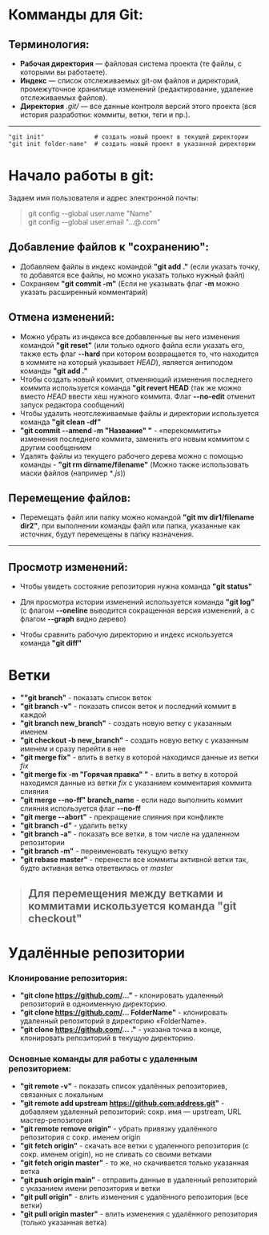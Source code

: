 # Комманды для Git:

## Терминология:  

* **Рабочая директория** — файловая система проекта (те файлы, с которыми вы работаете).  
* **Индекс** — список отслеживаемых git-ом файлов и директорий, промежуточное хранилище изменений (редактирование, удаление отслеживаемых файлов).
* **Директория** *.git/* — все данные контроля версий этого проекта (вся история разработки: коммиты, ветки, теги и пр.).
---

    
    "git init"              # создать новый проект в текущей директории
    "git init folder-name"  # создать новый проект в указанной директории  

# Начало работы в git:
Задаем имя пользователя и адрес электронной почты:
> git config --global user.name "Name"  
git config --global user.email "...@.com"

## Добавление файлов к "сохранению":  

* Добавляем файлы в индекс командой **"git  add ."** (если указать точку, то добавятся все файлы, но можно указать только нужный файл) 
* Сохраняем **"git commit -m"** (Если не указывать флаг **-m** можно указать расширенный комментарий)

## Отмена изменений:

* Можно убрать из индекса все добавленные вы него изменения командой **"git reset"** (или только одного файла если указать его, также есть флаг **--hard** при котором возвращается то, что находится в коммите на который указывает *HEAD*), является антиподом команды **"git  add ."**
* Чтобы создать новый коммит, отменяющий изменения последнего коммита используется команда **"git revert HEAD** (так же можно вместо *HEAD* ввести хеш нужного коммита. Флаг **--no-edit** отменит запуск редактора сообщений)
* Чтобы удалить неотслеживаемые файлы и директории используется команда **"git clean -df"**
* **"git commit --amend -m "Название" "** - «перекоммитить» изменения последнего коммита, заменить его новым коммитом с другим сообщением
* Удалять файлы из текущего рабочего дерева можно с помощью команды - **"git rm dirname/filename"** (Можно также использовать маски файлов (например **.js*))
## Перемещение файлов:
* Перемещать файл или папку можно командой **"git mv dir1/filename dir2"**, при выполнении команды файл или папка, указанные как источник, будут перемещены в папку назначения.
____

## Просмотр изменений:

* Чтобы увидеть состояние репозитория нужна команда **"git status"**

* Для просмотра истории изменений используется команда **"git log"** (c флагом **--oneline** выводится сокращенная версия изменений, а с флагом **--graph** видно дерево)

* Чтобы сравнить рабочую директорию и индекс искользуется команда **"git diff"**

# Ветки

* **""git branch"** - показать список веток
* **"git branch -v"** - показать список веток и последний коммит в каждой
* **"git branch new_branch"** - создать новую ветку с указанным именем
* **"git checkout -b new_branch"** - создать новую ветку с указанным именем и сразу перейти в нее
* **"git merge fix"** - влить в ветку в которой находимся данные из ветки *fix*
* **"git merge fix -m "Горячая правка" "** - влить в ветку в которой находимся данные из ветки *fix* с указанием комментария коммита слияния
* **"git merge --no-ff" branch_name** - если надо выполнить коммит слияния используется флаг **--no-ff**
* **"git merge --abort"** - прекращение слияния при конфликте
* **"git branch -d"** - удалить ветку
* **"git branch -a"** - показать все ветки, в том числе на удаленном репозитории
* **"git branch -m"** - переименовать текущую ветку
* **"git rebase master"** - перенести все коммиты активной ветки так, будто активная ветка ответвилась от *master*

> ## Для перемещения между ветками и коммитами искользуется команда **"git checkout"**

# Удалённые репозитории
### Клонирование репозитория:
* **"git clone https://github.com/..."** - клонировать удаленный репозиторий в одноименную директорию.
* **"git clone https://github.com/... FolderName"** - клонировать удаленный репозиторий в директорию «FolderName».
* **"git clone https://github.com/... ."** - указана точка в конце, клонировать репозиторий в текущую директорию.

### Основные команды для работы с удаленным репозиторием:
* **"git remote -v"** - показать список удалённых репозиториев, связанных с локальным
* **"git remote add upstream https://github.com:address.git"** - добавляем удаленный репозиторий: сокр. имя — upstream, URL мастер-репозитория
* **"git remote remove origin"** - убрать привязку удалённого репозитория с сокр. именем origin
* **"git fetch origin"** - скачать все ветки с удаленного репозитория (с сокр. именем origin), но не сливать со своими ветками
* **"git fetch origin master"** - то же, но скачивается только указанная ветка
* **"git push origin main"** - отправить данные в удаленный репозиторий с указанием имени репозитория и ветки
* **"git pull origin"** - влить изменения с удалённого репозитория (все ветки)
* **"git pull origin master"** - влить изменения с удалённого репозитория (только указанная ветка)


